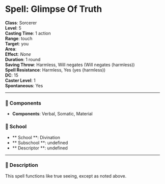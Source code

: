 
# Spell: Glimpse Of Truth
**Class**: Sorcerer  
**Level**: 5  
**Casting Time**: 1 action  
**Range**: touch  
**Target**: you  
**Area**:   
**Effect**: _None_  
**Duration**: 1 round  
**Saving Throw**: Harmless, Will negates (Will negates (harmless))  
**Spell Resistance**: Harmless, Yes (yes (harmless))  
**DC**: 15  
**Caster Level**: 1  
**Spontaneous**: Yes

---

### 🔮 Components
- **Components**: Verbal, Somatic, Material

### 🏫 School
- ** School **: Divination
- ** Subschool **: undefined
- ** Descriptor **: undefined
---

### 📜 Description
This spell functions like true seeing, except as noted above.

